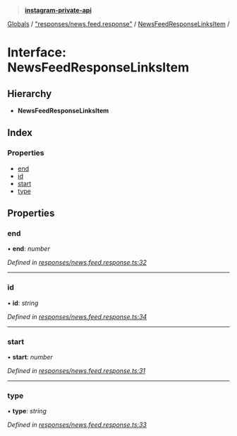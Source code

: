 > **[instagram-private-api](../README.md)**

[Globals](../globals.md) / ["responses/news.feed.response"](../modules/_responses_news_feed_response_.md) / [NewsFeedResponseLinksItem](_responses_news_feed_response_.newsfeedresponselinksitem.md) /

# Interface: NewsFeedResponseLinksItem

## Hierarchy

* **NewsFeedResponseLinksItem**

## Index

### Properties

* [end](_responses_news_feed_response_.newsfeedresponselinksitem.md#end)
* [id](_responses_news_feed_response_.newsfeedresponselinksitem.md#id)
* [start](_responses_news_feed_response_.newsfeedresponselinksitem.md#start)
* [type](_responses_news_feed_response_.newsfeedresponselinksitem.md#type)

## Properties

###  end

• **end**: *number*

*Defined in [responses/news.feed.response.ts:32](https://github.com/Nerixyz/instagram-private-api/blob/e5037ee/src/responses/news.feed.response.ts#L32)*

___

###  id

• **id**: *string*

*Defined in [responses/news.feed.response.ts:34](https://github.com/Nerixyz/instagram-private-api/blob/e5037ee/src/responses/news.feed.response.ts#L34)*

___

###  start

• **start**: *number*

*Defined in [responses/news.feed.response.ts:31](https://github.com/Nerixyz/instagram-private-api/blob/e5037ee/src/responses/news.feed.response.ts#L31)*

___

###  type

• **type**: *string*

*Defined in [responses/news.feed.response.ts:33](https://github.com/Nerixyz/instagram-private-api/blob/e5037ee/src/responses/news.feed.response.ts#L33)*